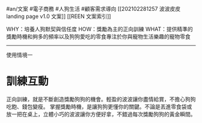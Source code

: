 #an/文案 #電子商務 #人狗生活 #顧客需求導向 
[[202102281257 波波皮皮 landing page v1.0 文案]]
[[REEN 文案索引]]

WHY：培養人狗默契與信任度
HOW：獎勵為主的正向訓練
WHAT：提供精準的獎勵時機和夠多的頻率以及狗狗愛吃的零食專注於你與寵物生活樂趣的寵物零食

---

使用情境一
# 訓練互動
正向訓練，就是不斷創造獎勵狗狗的機會。輕盈的波波讓你盡情給賞，不擔心狗狗吃飽、錢包變瘦。
掌握獎勵時機，是讓狗狗更懂你的關鍵。不論是丟進零食袋或放一把在桌上，立體小巧的波波讓你方便好拿，不錯過每次獎勵狗狗的黃金瞬間。
